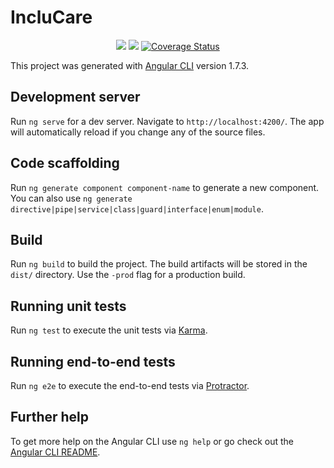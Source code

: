 # IncluCare

<p align="center">
<a href="https://codeclimate.com/github/fga-gpp-mds/2018.1-IncluCare"><img src="https://codeclimate.com/github/fga-gpp-mds/2018.1-IncluCare/badges/gpa.svg"></a>
<a href="https://travis-ci.org/fga-gpp-mds/2018.1-IncluCare/"><img src="https://api.travis-ci.org/fga-gpp-mds/2018.1-IncluCare.svg?branch=master"></a>
<a href='https://coveralls.io/github/fga-gpp-mds/2018.1-IncluCare?branch=feature%2Fcoveralls'><img src='https://coveralls.io/repos/github/fga-gpp-mds/2018.1-IncluCare/badge.svg?branch=feature%2Fcoveralls' alt='Coverage Status' /></a>

</p>  

This project was generated with [Angular CLI](https://github.com/angular/angular-cli) version 1.7.3.

## Development server

Run `ng serve` for a dev server. Navigate to `http://localhost:4200/`. The app will automatically reload if you change any of the source files.

## Code scaffolding

Run `ng generate component component-name` to generate a new component. You can also use `ng generate directive|pipe|service|class|guard|interface|enum|module`.

## Build

Run `ng build` to build the project. The build artifacts will be stored in the `dist/` directory. Use the `-prod` flag for a production build.

## Running unit tests

Run `ng test` to execute the unit tests via [Karma](https://karma-runner.github.io).

## Running end-to-end tests

Run `ng e2e` to execute the end-to-end tests via [Protractor](http://www.protractortest.org/).

## Further help

To get more help on the Angular CLI use `ng help` or go check out the [Angular CLI README](https://github.com/angular/angular-cli/blob/master/README.md).
